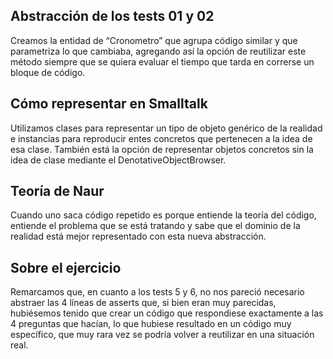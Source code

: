 ## Abstracción de los tests 01 y 02 
Creamos la entidad de “Cronometro” que agrupa código similar y que parametriza lo que cambiaba, agregando así la opción de reutilizar este método siempre que se quiera evaluar el tiempo que tarda en correrse un bloque de código.
## Cómo representar en Smalltalk
Utilizamos clases para representar un tipo de objeto genérico de la realidad e instancias para reproducir entes concretos que pertenecen a la idea de esa clase. También está la opción de representar objetos concretos sin la idea de clase mediante el DenotativeObjectBrowser.
## Teoría de Naur
Cuando uno saca código repetido es porque entiende la teoría del código, entiende el problema que se está tratando y sabe que el dominio de la realidad está mejor representado con esta nueva abstracción.
## Sobre el ejercicio
Remarcamos que, en cuanto a los tests 5 y 6, no nos pareció necesario abstraer las 4 líneas de asserts que, si bien eran muy parecidas, hubiésemos tenido que crear un código que respondiese exactamente a las 4 preguntas que hacían, lo que hubiese resultado en un código muy específico, que muy rara vez se podría volver a reutilizar en una situación real.
